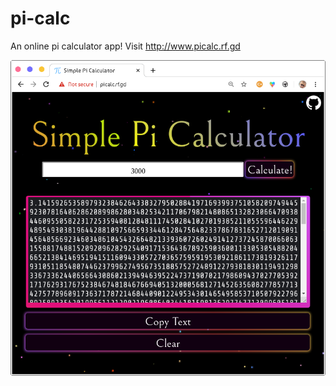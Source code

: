# pi-calc
An online pi calculator app!
Visit http://www.picalc.rf.gd

![Preview](https://github.com/Souravgoswami/pi-calc/blob/master/pi-calc.rf.gd.png)
